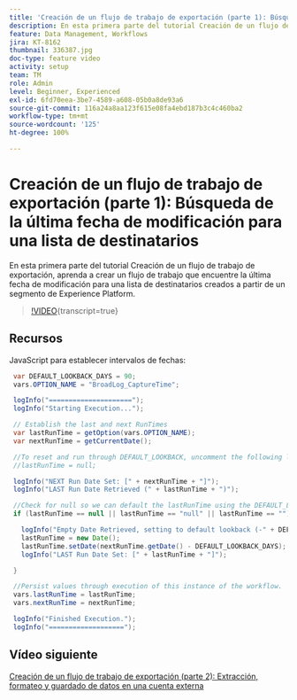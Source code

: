 ```yaml
---
title: 'Creación de un flujo de trabajo de exportación (parte 1): Búsqueda de la última fecha de modificación para una lista de destinatarios'
description: En esta primera parte del tutorial Creación de un flujo de trabajo de exportación, aprenda a crear un flujo de trabajo que encuentre la última fecha de modificación para una lista de destinatarios creados a partir de un segmento de Experience Platform.
feature: Data Management, Workflows
jira: KT-8162
thumbnail: 336387.jpg
doc-type: feature video
activity: setup
team: TM
role: Admin
level: Beginner, Experienced
exl-id: 6fd70eea-3be7-4589-a608-05b0a8de93a6
source-git-commit: 116a24a8aa123f615e08fa4ebd187b3c4c460ba2
workflow-type: tm+mt
source-wordcount: '125'
ht-degree: 100%

---
```


# Creación de un flujo de trabajo de exportación (parte 1): Búsqueda de la última fecha de modificación para una lista de destinatarios

En esta primera parte del tutorial Creación de un flujo de trabajo de exportación, aprenda a crear un flujo de trabajo que encuentre la última fecha de modificación para una lista de destinatarios creados a partir de un segmento de Experience Platform.

>[!VIDEO](https://video.tv.adobe.com/v/336387?quality=12&learn=on){transcript=true}

## Recursos

JavaScript para establecer intervalos de fechas:

```java
 var DEFAULT_LOOKBACK_DAYS = 90;
 vars.OPTION_NAME = "BroadLog_CaptureTime";

 logInfo("=====================");
 logInfo("Starting Execution...");

 // Establish the last and next RunTimes
 var lastRunTime = getOption(vars.OPTION_NAME);
 var nextRunTime = getCurrentDate();

 //To reset and run through DEFAULT_LOOKBACK, uncomment the following line.
 //lastRunTime = null;

 logInfo("NEXT Run Date Set: [" + nextRunTime + "]");
 logInfo("LAST Run Date Retrieved (" + lastRunTime + ")");

 //Check for null so we can default the lastRunTime using the DEFAULT_LOOKBACK 
 if (lastRunTime == null || lastRunTime == "null" || lastRunTime == "") {

   logInfo("Empty Date Retrieved, setting to default lookback (-" + DEFAULT_LOOKBACK_DAYS + " days)");
   lastRunTime = new Date();
   lastRunTime.setDate(nextRunTime.getDate() - DEFAULT_LOOKBACK_DAYS);
   logInfo("LAST Run Date Set: [" + lastRunTime + "]");

 } 

 //Persist values through execution of this instance of the workflow.
 vars.lastRunTime = lastRunTime;
 vars.nextRunTime = nextRunTime;

 logInfo("Finished Execution.");
 logInfo("===================");
```

## Vídeo siguiente

[Creación de un flujo de trabajo de exportación (parte 2): Extracción, formateo y guardado de datos en una cuenta externa](extract-format-save-data-to-external-account.md)
